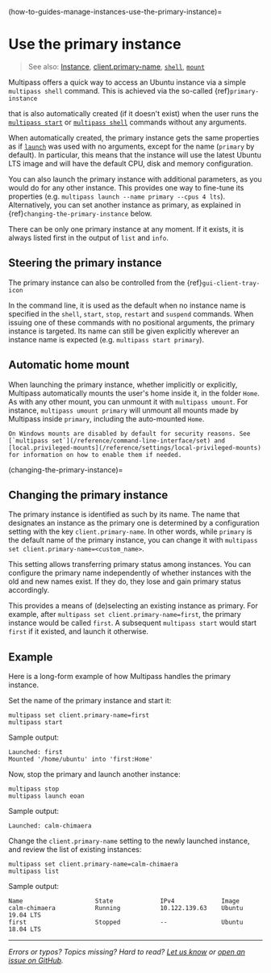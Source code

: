 (how-to-guides-manage-instances-use-the-primary-instance)=
# Use the primary instance

> See also: [Instance](/explanation/instance), [client.primary-name](/reference/settings/client-primary-name), [`shell`](/reference/command-line-interface/shell), [`mount`](/reference/command-line-interface/mount)

Multipass offers a quick way to access an Ubuntu instance via a simple `multipass shell` command. This is achieved via the so-called {ref}`primary-instance`
<!-- [Primary instance]( /t/28469#primary-instance) --> 
that is also automatically created (if it doesn't exist) when the user runs the [`multipass start`](/reference/command-line-interface/start) or [`multipass shell`](/reference/command-line-interface/shell) commands without any arguments.

When automatically created, the primary instance gets the same properties as if [`launch`](/reference/command-line-interface/launch) was used with no arguments, except for the name (`primary` by default). In particular, this means that the instance will use the latest Ubuntu LTS image and will have the default CPU, disk and memory configuration.

You can also launch the primary instance with additional parameters, as you would do for any other instance. This provides one way to fine-tune its properties (e.g. `multipass launch --name primary --cpus 4 lts`). Alternatively, you can set another instance as primary, as explained in {ref}`changing-the-primary-instance` below.

There can be only one primary instance at any moment. If it exists, it is always listed first in the output of `list` and `info`.

## Steering the primary instance

The primary instance can also be controlled from the {ref}`gui-client-tray-icon`
<!-- [tray icon]( /t/28484#tray-icon) menu. -->

In the command line, it is used as the default when no instance name is specified in the `shell`, `start`, `stop`, `restart` and `suspend` commands. When issuing one of these commands with no positional arguments, the primary instance is targeted. Its name can still be given explicitly wherever an instance name is expected (e.g. `multipass start primary`).

## Automatic home mount

When launching the primary instance, whether implicitly or explicitly, Multipass automatically mounts the user's home inside it, in the folder `Home`. As with any other mount, you can unmount it with `multipass umount`. For instance, `multipass umount primary` will unmount all mounts made by Multipass inside `primary`, including the auto-mounted `Home`.

```{note} 
On Windows mounts are disabled by default for security reasons. See [`multipass set`](/reference/command-line-interface/set) and [local.privileged-mounts](/reference/settings/local-privileged-mounts) for information on how to enable them if needed.
```
(changing-the-primary-instance)=
## Changing the primary instance

The primary instance is identified as such by its name. The name that designates an instance as the primary one is determined by a configuration setting with the key `client.primary-name`. In other words, while `primary` is the default name of the primary instance, you can change it with `multipass set client.primary-name=<custom_name>`. 

This setting allows transferring primary status among instances. You can configure the primary name independently of whether instances with the old and new names exist. If they do, they lose and gain primary status accordingly. 

This provides a means of (de)selecting an existing instance as primary. For example, after `multipass set client.primary-name=first`, the primary instance would be called `first`. A subsequent `multipass start` would start `first` if it existed, and launch it otherwise.

## Example

Here is a long-form example of how Multipass handles the primary instance. 

Set the name of the primary instance and start it:

```{code-block} text
multipass set client.primary-name=first
multipass start
```

Sample output:

```{code-block} text
Launched: first
Mounted '/home/ubuntu' into 'first:Home'
```

Now, stop the primary and launch another instance:

```{code-block} text
multipass stop
multipass launch eoan
```

Sample output:

```{code-block} text
Launched: calm-chimaera
```

Change the `client.primary-name` setting to the newly launched instance, and review the list of existing instances:

```{code-block} text
multipass set client.primary-name=calm-chimaera
multipass list
```

Sample output:

```{code-block} text
Name                    State             IPv4             Image
calm-chimaera           Running           10.122.139.63    Ubuntu 19.04 LTS
first                   Stopped           --               Ubuntu 18.04 LTS
```

---

*Errors or typos? Topics missing? Hard to read? <a href="https://docs.google.com/forms/d/e/1FAIpQLSd0XZDU9sbOCiljceh3rO_rkp6vazy2ZsIWgx4gsvl_Sec4Ig/viewform?usp=pp_url&entry.317501128=https://multipass.run/docs/primary-instance" target="_blank">Let us know</a> or <a href="https://github.com/canonical/multipass/issues/new/choose" target="_blank">open an issue on GitHub</a>.*

